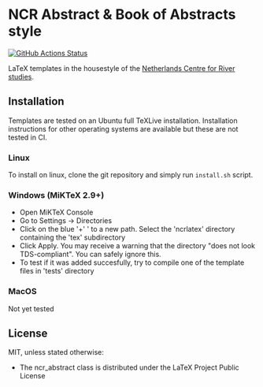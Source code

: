 # NCR Abstract & Book of Abstracts style

[![GitHub Actions Status](hthttps://github.com/ncrweb/ncrlatex/workflows/Build%20abstract/badge.svg)](https://github.com/ncrweb/ncrlatex/actions)

LaTeX templates in the housestyle of the [Netherlands Centre for River studies](https://ncr-web.org). 


## Installation

Templates are tested on an Ubuntu full TeXLive installation. Installation instructions for other operating systems are available but these are not tested in CI. 

### Linux

To install on linux, clone the git repository and simply run `install.sh` script. 

### Windows (MiKTeX 2.9+)


- Open MiKTeX Console
- Go to Settings -> Directories
- Click on the blue '+' ' to a new path. Select the 'ncrlatex' directory containing the 'tex' subdirectory
- Click Apply. You may receive a warning that the directory "does not look TDS-compliant". You can safely ignore this. 
- To test if it was added succesfully, try to compile one of the template files in 'tests' directory

### MacOS

Not yet tested


## License

MIT, unless stated otherwise:

- The ncr_abstract class is distributed under the LaTeX Project Public License